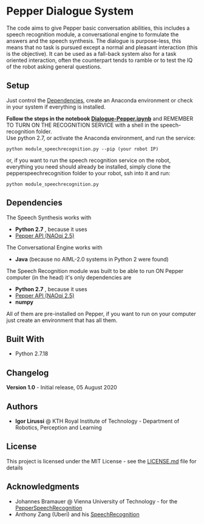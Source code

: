 # Pepper Dialogue System

The code aims to give Pepper basic conversation abilities, this includes a speech recognition module, a conversational engine to formulate the answers and the speech synthesis. The dialogue is purpose-less, this means that no task is pursued except a normal and pleasant interaction (this is the objective). It can be used as a fall-back system also for a task oriented interaction, often the counterpart tends to ramble or to test the IQ of the robot asking general questions.


## Setup
Just control the [Dependencies](#dependencies), create an Anaconda environment or check in your system if everything is installed.

**Follow the steps in the notebook [Dialogue-Pepper.ipynb](Dialogue-Pepper.ipynb)** and
REMEMBER TO TURN ON THE RECOGNITION SERVICE with a shell in the speech-recognition folder. <br> Use python 2.7, or activate the Anaconda environment, and run the service:
 ```
python module_speechrecognition.py --pip (your robot IP)
```
or, if you want to run the speech recognition service on the robot,
everything you need should already be installed, simply clone the pepperspeechrecognition folder to your robot, ssh into it and run:
 ```
python module_speechrecognition.py
```



## Dependencies <a class="anchor" id="dependencies"></a>
The Speech Synthesis works with
* **Python 2.7** ,  because it uses
* [Pepper API (NAOqi 2.5) ](https://developer.softbankrobotics.com/pepper-naoqi-25/naoqi-developer-guide/naoqi-apis)


The Conversational Engine works with
* **Java** (because no AIML-2.0 systems in Python 2 were found)

The Speech Recognition module was built to be able to run ON Pepper computer (in the head) it's only dependencies are
* **Python 2.7** ,  because it uses
* [Pepper API (NAOqi 2.5) ](https://developer.softbankrobotics.com/pepper-naoqi-25/naoqi-developer-guide/naoqi-apis)
* **numpy**

All of them are pre-installed on Pepper, if you want to run on your computer just create an environment that has all them.

## Built With

* Python 2.7.18

## Changelog

**Version 1.0** - Initial release, 05 August 2020

## Authors

* **Igor Lirussi** @ KTH Royal Institute of Technology - Department of Robotics, Perception and Learning

## License

This project is licensed under the MIT License - see the [LICENSE.md](LICENSE.md) file for details

## Acknowledgments

* Johannes Bramauer @ Vienna University of Technology - for the [PepperSpeechRecognition](https://github.com/JBramauer/pepperspeechrecognition)
* Anthony Zang (Uberi) and his [SpeechRecognition](https://github.com/Uberi/speech_recognition)
